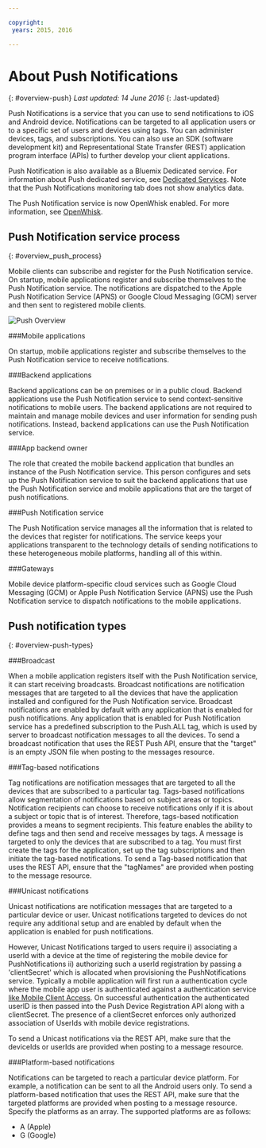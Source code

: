 ```yaml
---

copyright:
 years: 2015, 2016

---
```


# About Push Notifications
{: #overview-push}
*Last updated: 14 June 2016*
{: .last-updated}

Push Notifications is a service that you can use to send notifications to iOS and Android device. Notifications can be targeted to all application users or to a specific set of users and devices using tags. You can administer devices, tags, and subscriptions. You can also use an SDK (software development kit) and Representational State Transfer (REST) application program interface (APIs) to further develop your client applications. 

Push Notification is also available as a Bluemix Dedicated service. For information about Push dedicated service, see [Dedicated Services](../../dedicated/index.html). Note that the Push Notifications monitoring tab does not show analytics data.

The Push Notification service is now OpenWhisk enabled. For more information, see [OpenWhisk](../../openwhisk/index.html).


## Push Notification service process
{: #overview_push_process}

Mobile clients can subscribe and register for the Push Notification service. On startup, mobile applications register and subscribe themselves to the Push Notification service. The notifications are dispatched to the Apple Push Notification Service (APNS) or Google Cloud Messaging (GCM) server and then sent to registered mobile clients.

![Push Overview](images/overview.jpg)


###Mobile applications

On startup, mobile applications register and subscribe themselves to the Push Notification service to receive notifications.

###Backend applications

Backend applications can be on premises or in a public cloud. Backend applications use the Push Notification service to send context-sensitive notifications to mobile users. The backend applications are not required to maintain and manage mobile devices and user information for sending push notifications. Instead, backend applications can use the Push Notification service.

###App backend owner

The role that created the mobile backend application that bundles an instance of the Push Notification service. This person configures and sets up the Push Notification service to suit the backend applications that use the Push Notification service and mobile applications that are the target of push notifications.

###Push Notification service

The Push Notification service manages all the information that is related to the devices that register for notifications. The service keeps your applications transparent to the technology details of sending notifications to these heterogeneous mobile platforms, handling all of this within.

###Gateways

Mobile device platform-specific cloud services such as Google Cloud Messaging (GCM) or Apple Push Notification Service (APNS) use the Push Notification service to dispatch notifications to the mobile applications.

## Push notification types
{: #overview-push-types}

###Broadcast

When a mobile application registers itself with the Push Notification service, it can start receiving broadcasts. Broadcast notifications are notification messages that are targeted to all the devices that have the application installed and configured for the Push Notification service. Broadcast notifications are enabled by default with any application that is enabled for push notifications. Any application that is enabled for Push Notification service has a predefined subscription to the Push.ALL tag, which is used by server to broadcast notification messages to all the devices. To send a broadcast notification that uses the REST Push API, ensure that the "target" is an empty JSON file when posting to the messages resource.

###Tag-based notifications

Tag notifications are notification messages that are targeted to all the devices that are subscribed to a particular tag. Tags-based notifications allow segmentation of notifications based on subject areas or topics. Notification recipients can choose to receive notifications only if it is about a subject or topic that is of interest. Therefore, tags-based notification provides a means to segment recipients. This feature enables the ability to define tags and then send and receive messages by tags. A message is targeted to only the devices that are subscribed to a tag. You must first create the tags for the application, set up the tag subscriptions and then initiate the tag-based notifications. To send a Tag-based notification that uses the REST API, ensure that the "tagNames" are provided when posting to the message resource.

###Unicast notifications

Unicast notifications are notification messages that are targeted to a particular device or user. Unicast notifications targeted to devices do not require any additional setup and are enabled by default when the application is enabled for push notifications.  

However, Unicast Notifications targed to users require i) associating a userId with a device at the time of registering the mobile device for PushNotifications  ii) authorizing such a userId registration by passing a 'clientSecret' which is allocated when provisioning the PushNotifications service.  Typically a mobile application will first run a authentication cycle where the mobile app user is authenticated against a authentication service [like Mobile Client Access](https://console.ng.bluemix.net/docs/services/mobileaccess/index.html).  On successful authentication the authenticated userID is then passed into the Push Device Registration API along with a clientSecret.  The presence of a clientSecret enforces only authorized association of UserIds with mobile device registrations.

To send a Unicast notifications via the REST API, make sure that the deviceIds or userIds are provided when posting to a message resource.

###Platform-based notifications

Notifications can be targeted to reach a particular device platform. For example, a notification can be sent to all the Android users only. To send a platform-based notification that uses the REST API, make sure that the targeted platforms are provided when posting to a message resource. Specify the platforms as an array. The supported platforms are as follows:
* A (Apple)
* G (Google)
